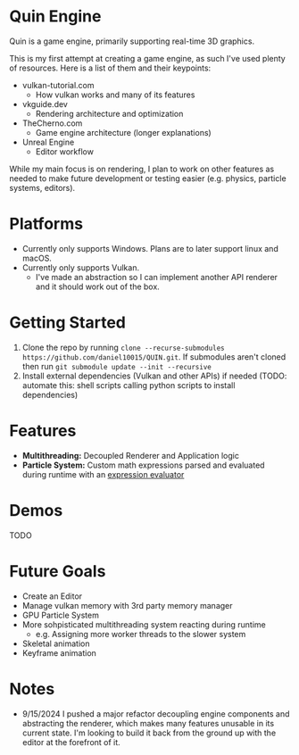 # Quin Engine
Quin is a game engine, primarily supporting real-time 3D graphics. 

This is my first attempt at creating a game engine, as such I've used plenty of resources. Here is a list of them and their keypoints:
- vulkan-tutorial.com
  - How vulkan works and many of its features
- vkguide.dev
  - Rendering architecture and optimization
- TheCherno.com
  - Game engine architecture (longer explanations)
- Unreal Engine
  - Editor workflow

While my main focus is on rendering, I plan to work on other features as needed to make future development or testing easier (e.g. physics, particle systems, editors).

# Platforms
- Currently only supports Windows. Plans are to later support linux and macOS. 
- Currently only supports Vulkan. 
  - I've made an abstraction so I can implement another API renderer and it should work out of the box. 

# Getting Started
1. Clone the repo by running `clone --recurse-submodules https://github.com/daniel10015/QUIN.git`. If submodules aren't cloned then run `git submodule update --init --recursive`
2. Install external dependencies (Vulkan and other APIs) if needed (TODO: automate this: shell scripts calling python scripts to install dependencies)

# Features
- **Multithreading:** Decoupled Renderer and Application logic  
- **Particle System:** Custom math expressions parsed and evaluated during runtime with an [expression evaluator](https://github.com/daniel10015/Math-Expression-Evaluator)

# Demos
TODO

# Future Goals
- Create an Editor 
- Manage vulkan memory with 3rd party memory manager 
- GPU Particle System
- More sohpisticated multithreading system reacting during runtime
  - e.g. Assigning more worker threads to the slower system
- Skeletal animation
- Keyframe animation 


# Notes
- 9/15/2024 I pushed a major refactor decoupling engine components and abstracting the renderer, which makes many features unusable in its current state. I'm looking to build it back from the ground up with the editor at the forefront of it. 